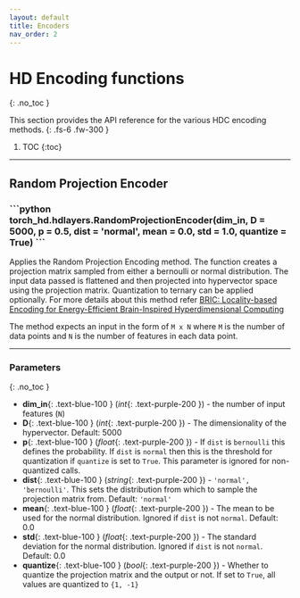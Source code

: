 ```yaml
---
layout: default
title: Encoders
nav_order: 2
---
```


# HD Encoding functions
{: .no_toc }

This section provides the API reference for the various HDC encoding methods.
{: .fs-6 .fw-300 }

1. TOC
{:toc}

---

## Random Projection Encoder

<div class="code-example" markdown=1>

<h3>
```python
torch_hd.hdlayers.RandomProjectionEncoder(dim_in, D = 5000, p = 0.5, dist = 'normal',
	mean = 0.0, std = 1.0, quantize = True)
```
</h3>


Applies the Random Projection Encoding method. The function creates a projection matrix
sampled from either a bernoulli or normal distribution. The input data passed is flattened
and then projected into hypervector space using the projection matrix. Quantization to
ternary can be applied optionally.
For more details about this method refer [BRIC: Locality-based Encoding for Energy-Efficient Brain-Inspired Hyperdimensional Computing](https://acsweb.ucsd.edu/~j1morris/documents/DAC2019_JusitnMorris_Final.pdf)

The method expects an input in the form of `M x N` where `M` is the number of data points
and `N` is the number of features in each data point.

---

### Parameters
{: .no_toc }
- **dim_in**{: .text-blue-100 } (*int*{: .text-purple-200 }) - the number of input features (`N`)
- **D**{: .text-blue-100 } (*int*{: .text-purple-200 }) - The dimensionality of the hypervector. Default: 5000
- **p**{: .text-blue-100 } (*float*{: .text-purple-200 }) - If `dist` is `bernoulli` this defines the probability. If `dist` is `normal` then this is the threshold for quantization if `quantize` is set to `True`. This parameter is ignored for non-quantized calls.
- **dist**{: .text-blue-100 } (*string*{: .text-purple-200 }) - `'normal', 'bernoulli'`. This sets the distribution from which to sample the projection matrix from. Default: `'normal'`
- **mean**{: .text-blue-100 } (*float*{: .text-purple-200 }) - The mean to be used for the normal distribution. Ignored if `dist` is not `normal`. Default: 0.0
- **std**{: .text-blue-100 } (*float*{: .text-purple-200 }) - The standard deviation for the normal distribution. Ignored if `dist` is not `normal`. Default: 0.0
- **quantize**{: .text-blue-100 } (*bool*{: .text-purple-200 }) - Whether to quantize the projection matrix and the output or not. If set to `True`, all values are quantized to `{1, -1}`



